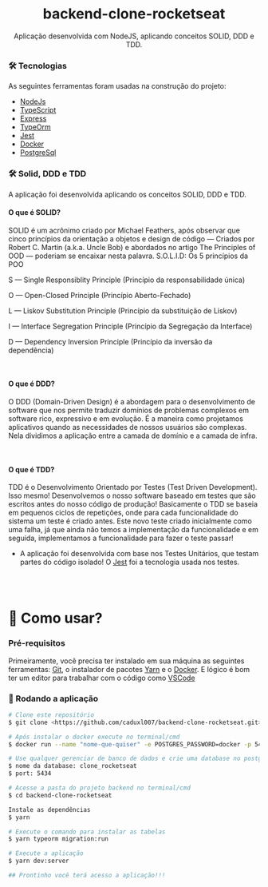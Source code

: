 <h1 align="center">backend-clone-rocketseat</h1>
<p align="center">Aplicação desenvolvida com NodeJS, aplicando conceitos SOLID, DDD e TDD.</p>


### 🛠 Tecnologias

As seguintes ferramentas foram usadas na construção do projeto:

- [NodeJs](https://nodejs.org/en/)
- [TypeScript](https://www.typescriptlang.org/)
- [Express](https://expressjs.com/pt-br/)
- [TypeOrm](https://typeorm.io/#/)
- [Jest](https://jestjs.io/)
- [Docker](https://www.docker.com/)
- [PostgreSql](https://www.postgresql.org/)

 
### 🛠 Solid, DDD e TDD

A aplicação foi desenvolvida aplicando os conceitos SOLID, DDD e TDD.

<h4>O que é SOLID?</h4>

SOLID é um acrônimo criado por Michael Feathers, após observar que cinco princípios da orientação a objetos e design de código — Criados por Robert C. Martin (a.k.a. Uncle Bob) e abordados no artigo The Principles of OOD — poderiam se encaixar nesta palavra.
S.O.L.I.D: Os 5 princípios da POO

S — Single Responsiblity Principle (Princípio da responsabilidade única)

O — Open-Closed Principle (Princípio Aberto-Fechado)

L — Liskov Substitution Principle (Princípio da substituição de Liskov)

I — Interface Segregation Principle (Princípio da Segregação da Interface)

D — Dependency Inversion Principle (Princípio da inversão da dependência)

<br>

<h4>O que é DDD? </h4>


O DDD (Domain-Driven Design) é a abordagem para o desenvolvimento de software que nos permite traduzir domínios de problemas complexos em software rico, expressivo e em evolução. É a maneira como projetamos aplicativos quando as necessidades de nossos usuários são complexas. Nela dividimos a aplicação entre a camada de domínio e a camada de infra.

<br>

<h4>O que é TDD?</h4>


TDD é o Desenvolvimento Orientado por Testes (Test Driven Development). Isso mesmo! Desenvolvemos o nosso software baseado em testes que são escritos antes do nosso código de produção! 
Basicamente o TDD se baseia em pequenos ciclos de repetições, onde para cada funcionalidade do sistema um teste é criado antes. Este novo teste criado inicialmente como uma falha, já que ainda não temos a implementação da funcionalidade e em seguida, implementamos a funcionalidade para fazer o teste passar!

* A aplicação foi desenvolvida com base nos Testes Unitários, que testam partes do código isolado! O [Jest](https://jestjs.io/) foi a tecnologia usada nos testes.
<br>
<br>


<h1>📱 Como usar?</h1>

### Pré-requisitos

Primeiramente, você precisa ter instalado em sua máquina as seguintes ferramentas:
[Git](https://git-scm.com), o instalador de pacotes [Yarn](https://yarnpkg.com/) e o [Docker](https://www.docker.com/). 
E lógico é bom ter um editor para trabalhar com o código como [VSCode](https://code.visualstudio.com/)

### 🎲 Rodando a aplicação

```bash
# Clone este repositório
$ git clone <https://github.com/caduxl007/backend-clone-rocketseat.git>

# Após instalar o docker execute no terminal/cmd
$ docker run --name "nome-que-quiser" -e POSTGRES_PASSWORD=docker -p 5434:5432 -d postgres

# Use qualquer gerenciar de banco de dados e crie uma database no postgres:
$ nome da database: clone_rocketseat
$ port: 5434

# Acesse a pasta do projeto backend no terminal/cmd
$ cd backend-clone-rocketseat

Instale as dependências
$ yarn

# Execute o comando para instalar as tabelas
$ yarn typeorm migration:run

# Execute a aplicação
$ yarn dev:server

## Prontinho você terá acesso a aplicação!!!
```
